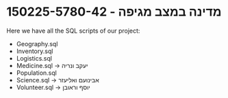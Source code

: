 # 150225-5780-42 - מדינה במצב מגיפה

Here we have all the SQL scripts of our project:

* Geography.sql
* Inventory.sql
* Logistics.sql
* Medicine.sql            -> יעקב ונריה
* Population.sql
* Science.sql             -> אבינועם ואליעזר
* Volunteer.sql           -> יוסף וראובן
 
